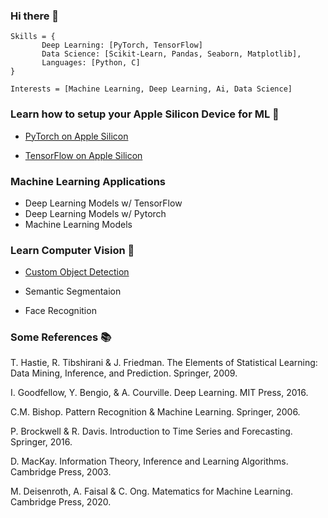 ### Hi there 👋
```
Skills = {
       Deep Learning: [PyTorch, TensorFlow]
       Data Science: [Scikit-Learn, Pandas, Seaborn, Matplotlib],
       Languages: [Python, C]
}  

Interests = [Machine Learning, Deep Learning, Ai, Data Science]
```
### Learn how to setup your Apple Silicon Device for ML 🚀

- [PyTorch on Apple Silicon](https://github.com/phpfontana/pytorch-apple-silicon) 

- [TensorFlow on Apple Silicon](https://github.com/phpfontana/tensorflow-apple-silicon) 

### Machine Learning Applications
- Deep Learning Models w/ TensorFlow
- Deep Learning Models w/ Pytorch
- Machine Learning Models

### Learn Computer Vision 🤖
- [Custom Object Detection](https://github.com/phpfontana/custom-object-detection)

- Semantic Segmentaion

- Face Recognition

### Some References 📚
T. Hastie, R. Tibshirani & J. Friedman. The Elements of Statistical Learning: Data Mining, Inference, and Prediction. Springer, 2009.

I. Goodfellow, Y. Bengio, & A. Courville. Deep Learning. MIT Press, 2016.

C.M. Bishop. Pattern Recognition & Machine Learning. Springer, 2006. 

P. Brockwell & R. Davis. Introduction to Time Series and Forecasting. Springer, 2016.

D. MacKay. Information Theory, Inference and Learning Algorithms. Cambridge Press, 2003.

M. Deisenroth, A. Faisal & C. Ong. Matematics for Machine Learning. Cambridge Press, 2020.
